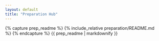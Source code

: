 ```yaml
---
layout: default
title: "Preparation Hub"
---
```


{% capture prep_readme %}
{% include_relative preparation/README.md %}
{% endcapture %}
{{ prep_readme | markdownify }}
